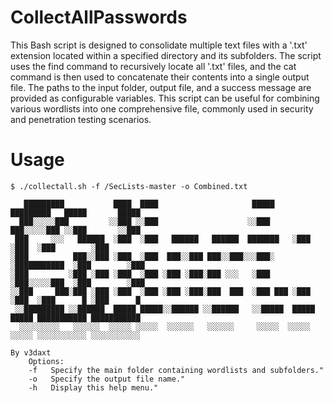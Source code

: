 # CollectAllPasswords
 
 
This Bash script is designed to consolidate multiple text files with a '.txt' extension located within a specified directory and its subfolders. The script uses the find command to recursively locate all '.txt' files, and the cat command is then used to concatenate their contents into a single output file. The paths to the input folder, output file, and a success message are provided as configurable variables. This script can be useful for combining various wordlists into one comprehensive file, commonly used in security and penetration testing scenarios.

# Usage
```
$ ./collectall.sh -f /SecLists-master -o Combined.txt

   █████████           ████  ████                     █████      █████████   █████       █████         
  ███░░░░░███         ░░███ ░░███                    ░░███      ███░░░░░███ ░░███       ░░███          
 ███     ░░░   ██████  ░███  ░███   ██████   ██████  ███████   ░███    ░███  ░███        ░███          
░███          ███░░███ ░███  ░███  ███░░███ ███░░███░░░███░    ░███████████  ░███        ░███          
░███         ░███ ░███ ░███  ░███ ░███ ░███░███ ░░░   ░███     ░███░░░░░███  ░███        ░███          
░░███     ███░███ ░███ ░███  ░███ ░███ ░███░███  ███  ░███ ███ ░███    ░███  ░███      █ ░███      █   
 ░░█████████ ░░██████  █████ █████░░██████ ░░██████   ░░█████  █████   █████ ███████████ ███████████   
  ░░░░░░░░░   ░░░░░░  ░░░░░ ░░░░░  ░░░░░░   ░░░░░░     ░░░░░  ░░░░░   ░░░░░ ░░░░░░░░░░░ ░░░░░░░░░░░    
                                                                                          By v3daxt 
    Options:
    -f   Specify the main folder containing wordlists and subfolders."
    -o   Specify the output file name."
    -h   Display this help menu."



```
